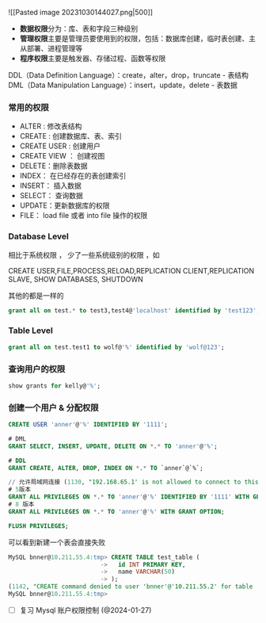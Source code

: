 ![[Pasted image 20231030144027.png|500]]

- **数据权限**分为：库、表和字段三种级别
- **管理权限**主要是管理员要使用到的权限，包括：数据库创建，临时表创建、主从部署、进程管理等
- **程序权限**主要是触发器、存储过程、函数等权限

DDL（Data Definition Language）：create，alter，drop，truncate  - 表结构
DML（Data Manipulation Language）：insert，update，delete - 表数据

### 常用的权限

- ALTER : 修改表结构
- CREATE : 创建数据库、表、索引
- CREATE USER : 创建用户
- CREATE VIEW ： 创建视图
- DELETE：删除表数据
- INDEX： 在已经存在的表创建索引
- INSERT： 插入数据
- SELECT： 查询数据
- UPDATE：更新数据库的权限
- FILE： load file  或者 into file 操作的权限

### Database Level

相比于系统权限 ， 少了一些系统级别的权限 ，如 

CREATE USER,FILE,PROCESS,RELOAD,REPLICATION CLIENT,REPLICATION SLAVE, SHOW DATABASES, SHUTDOWN

其他的都是一样的

```sql
grant all on test.* to test3,test4@'localhost' identified by 'test123';
```

### Table Level

```sql
grant all on test.test1 to wolf@'%' identified by 'wolf@123';
```


### 查询用户的权限

```sql
show grants for kelly@'%';
```


### 创建一个用户 & 分配权限

```sql
CREATE USER 'anner'@'%' IDENTIFIED BY '1111';

# DML
GRANT SELECT, INSERT, UPDATE, DELETE ON *.* TO 'anner'@'%';

# DDL
GRANT CREATE, ALTER, DROP, INDEX ON *.* TO `anner`@`%`;

// 允许局域网连接 (1130, "192.168.65.1' is not allowed to connect to this MySQL server")
# 5版本
GRANT ALL PRIVILEGES ON *.* TO 'anner'@'%' IDENTIFIED BY '1111' WITH GRANT OPTION;
# 8 版本
GRANT ALL PRIVILEGES ON *.* TO 'anner'@'%' WITH GRANT OPTION;

FLUSH PRIVILEGES;
```

可以看到新建一个表会直接失败
```sql
MySQL bnner@10.211.55.4:tmp> CREATE TABLE test_table (
                          ->   id INT PRIMARY KEY,
                          ->   name VARCHAR(50)
                          -> );
(1142, "CREATE command denied to user 'bnner'@'10.211.55.2' for table 'test_table'")
MySQL bnner@10.211.55.4:tmp>
```


- [ ] 复习 Mysql 账户权限控制  (@2024-01-27)

